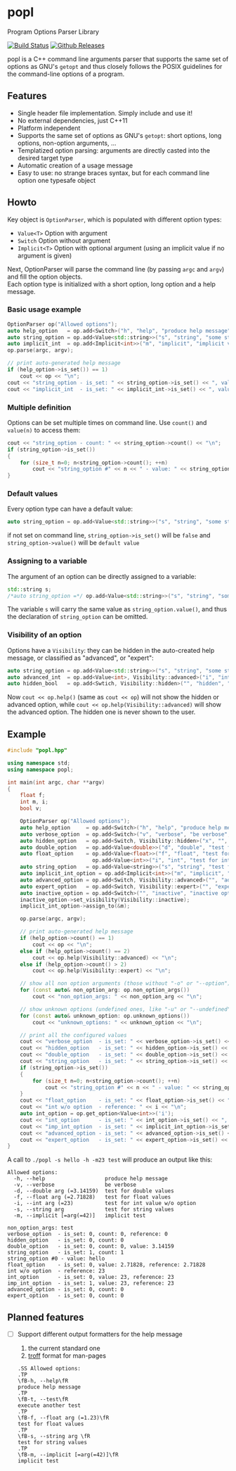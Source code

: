# popl

Program Options Parser Library

[![Build Status](https://travis-ci.org/badaix/popl.svg?branch=master)](https://travis-ci.org/badaix/popl)
[![Github Releases](https://img.shields.io/github/release/badaix/popl.svg)](https://github.com/badaix/popl/releases)

popl is a C++ command line arguments parser that supports the same set of options as GNU's `getopt` and thus closely follows the POSIX guidelines for the command-line options of a program.

## Features
* Single header file implementation. Simply include and use it!
* No external dependencies, just C++11
* Platform independent
* Supports the same set of options as GNU's `getopt`: short options, long options, non-option arguments, ...
* Templatized option parsing: arguments are directly casted into the desired target type
* Automatic creation of a usage message
* Easy to use: no strange braces syntax, but for each command line option one typesafe object 

## Howto
Key object is `OptionParser`, which is populated with different option types:
* `Value<T>` Option with argument  
* `Switch` Option without argument  
* `Implicit<T>` Option with optional argument (using an implicit value if no argument is given)  

Next, OptionParser will parse the command line (by passing `argc` and `argv`) and fill the option objects.  
Each option type is initialized with a short option, long option and a help message.  
### Basic usage example
```C++
OptionParser op("Allowed options");
auto help_option   = op.add<Switch>("h", "help", "produce help message");
auto string_option = op.add<Value<std::string>>("s", "string", "some string value");
auto implicit_int  = op.add<Implicit<int>>("m", "implicit", "implicit value", 42);
op.parse(argc, argv);

// print auto-generated help message
if (help_option->is_set()) == 1)
	cout << op << "\n";
cout << "string_option - is_set: " << string_option->is_set() << ", value: " << string_option->value() << "\n";
cout << "implicit_int  - is_set: " << implicit_int->is_set() << ", value: " << implicit_int->value() << "\n";
```
### Multiple definition
Options can be set multiple times on command line. Use `count()` and `value(n)` to access them:
```C++
cout << "string_option - count: " << string_option->count() << "\n";
if (string_option->is_set())
{
	for (size_t n=0; n<string_option->count(); ++n)
		cout << "string_option #" << n << " - value: " << string_option->value(n) << "\n";
}
```
  
### Default values
Every option type can have a default value:
```C++
auto string_option = op.add<Value<std::string>>("s", "string", "some string value", "default value");
```
if not set on command line, `string_option->is_set()` will be `false` and `string_option->value()` will be `default value` 
  
### Assigning to a variable
The argument of an option can be directly assigned to a variable:
```C++
std::string s;
/*auto string_option =*/ op.add<Value<std::string>>("s", "string", "some string value", "default value", &s);
```
The variable `s` will carry the same value as `string_option.value()`, and thus the declaration of `string_option` can be omitted.  
  
### Visibility of an option
Options have a `Visibility`: they can be hidden in the auto-created help message, or classified as "advanced", or "expert":
```C++
auto string_option = op.add<Value<std::string>>("s", "string", "some string value");
auto advanced_int  = op.add<Value<int>, Visibility::advanced>("i", "integer", "advanced integer value");
auto hidden_bool   = op.add<Swtich, Visibility::hidden>("", "hidden", "hidden flag");
```
Now `cout << op.help()` (same as `cout << op`) will not show the hidden or advanced option, while `cout << op.help(Visibility::advanced)` will show the advanced option. The hidden one is never shown to the user.


## Example
```C++
#include "popl.hpp"

using namespace std;
using namespace popl;

int main(int argc, char **argv)
{
	float f;
	int m, i;
	bool v;

	OptionParser op("Allowed options");
	auto help_option     = op.add<Switch>("h", "help", "produce help message");
	auto verbose_option  = op.add<Switch>("v", "verbose", "be verbose", &v);
	auto hidden_option   = op.add<Switch, Visibility::hidden>("x", "", "hidden option");
	auto double_option   = op.add<Value<double>>("d", "double", "test for double values", 3.14159265359);
	auto float_option    = op.add<Value<float>>("f", "float", "test for float values", 2.71828182845f, &f);
	                       op.add<Value<int>>("i", "int", "test for int value w/o option", 23, &i);
	auto string_option   = op.add<Value<string>>("s", "string", "test for string values");
	auto implicit_int_option = op.add<Implicit<int>>("m", "implicit", "implicit test", 42);
	auto advanced_option = op.add<Switch, Visibility::advanced>("", "advanced", "advanced option");
	auto expert_option   = op.add<Switch, Visibility::expert>("", "expert", "expert option");
	auto inactive_option = op.add<Switch>("", "inactive", "inactive option");
	inactive_option->set_visibility(Visibility::inactive);
	implicit_int_option->assign_to(&m);

	op.parse(argc, argv);

	// print auto-generated help message
	if (help_option->count() == 1)
		cout << op << "\n";
	else if (help_option->count() == 2)
		cout << op.help(Visibility::advanced) << "\n";
	else if (help_option->count() > 2)
		cout << op.help(Visibility::expert) << "\n";

	// show all non option arguments (those without "-o" or "--option")
	for (const auto& non_option_arg: op.non_option_args())
		cout << "non_option_args: " << non_option_arg << "\n";

	// show unknown options (undefined ones, like "-u" or "--undefined")
	for (const auto& unknown_option: op.unknown_options())
		cout << "unknown_options: " << unknown_option << "\n";

	// print all the configured values
	cout << "verbose_option  - is_set: " << verbose_option->is_set() << ", count: " << verbose_option->count() << ", reference: " << v << "\n";
	cout << "hidden_option   - is_set: " << hidden_option->is_set() << ", count: " << hidden_option->count() << "\n";
	cout << "double_option   - is_set: " << double_option->is_set() << ", count: " << double_option->count() << ", value: " << double_option->value() << "\n";
	cout << "string_option   - is_set: " << string_option->is_set() << ", count: " << string_option->count() << "\n";
	if (string_option->is_set())
	{
	  	for (size_t n=0; n<string_option->count(); ++n)
			cout << "string_option #" << n << " - value: " << string_option->value(n) << "\n";
	}
	cout << "float_option    - is_set: " << float_option->is_set() << ", value: " << float_option->value() << ", reference: " << f << "\n";
	cout << "int w/o option  - reference: " << i << "\n";
	auto int_option = op.get_option<Value<int>>('i');
	cout << "int_option      - is_set: " << int_option->is_set() << ", value: " << int_option->value() << ", reference: " << i << "\n";
	cout << "imp_int_option  - is_set: " << implicit_int_option->is_set() << ", value: " << implicit_int_option->value() << ", reference: " << m << "\n";
	cout << "advanced_option - is_set: " << advanced_option->is_set() << ", count: " << advanced_option->count() << "\n";
	cout << "expert_option   - is_set: " << expert_option->is_set() << ", count: " << expert_option->count() << "\n";
}
```

A call to `./popl -s hello -h -m23 test` will produce an output like this:

```
Allowed options:
  -h, --help                   produce help message
  -v, --verbose                be verbose
  -d, --double arg (=3.14159)  test for double values
  -f, --float arg (=2.71828)   test for float values
  -i, --int arg (=23)          test for int value w/o option
  -s, --string arg             test for string values
  -m, --implicit [=arg(=42)]   implicit test

non_option_args: test
verbose_option  - is_set: 0, count: 0, reference: 0
hidden_option   - is_set: 0, count: 0
double_option   - is_set: 0, count: 0, value: 3.14159
string_option   - is_set: 1, count: 1
string_option #0 - value: hello
float_option    - is_set: 0, value: 2.71828, reference: 2.71828
int w/o option  - reference: 23
int_option      - is_set: 0, value: 23, reference: 23
imp_int_option  - is_set: 1, value: 23, reference: 23
advanced_option - is_set: 0, count: 0
expert_option   - is_set: 0, count: 0
```

## Planned features

- [ ] Support different output formatters for the help message
  1. the current standard one
  2. [troff](https://en.wikipedia.org/wiki/Troff) format for man-pages
 
    ```troff
    .SS Allowed options:
    .TP
    \fB-h, --help\fR
    produce help message
    .TP
    \fB-t, --test\fR
    execute another test
    .TP
    \fB-f, --float arg (=1.23)\fR
    test for float values
    .TP
    \fB-s, --string arg \fR
    test for string values
    .TP
    \fB-m, --implicit [=arg(=42)]\fR
    implicit test
    ```
